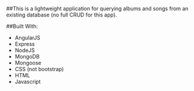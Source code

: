 ##This is a lightweight application for querying albums and songs from an existing database (no full CRUD for this app).

##Built With:
* AngularJS
* Express
* NodeJS
* MongoDB
* Mongoose
* CSS (not bootstrap)
* HTML
* Javascript
